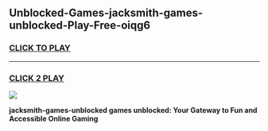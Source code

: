 
## Unblocked-Games-jacksmith-games-unblocked-Play-Free-oiqg6
<h3>
<a href="https://premium76.site?title=jacksmith-games-unblocked&ref=17A">CLICK TO PLAY</a></h3>
<hr>

<h3>
<a href="https://premium76.site?title=jacksmith-games-unblocked&ref=17A">CLICK 2 PLAY</a>
  
</h3>

<a href="https://premium76.site?title=jacksmith-games-unblocked&ref=17A"><img src="https://clearcache.store/games.png"></a>


**jacksmith-games-unblocked games unblocked: Your Gateway to Fun and Accessible Online Gaming**
